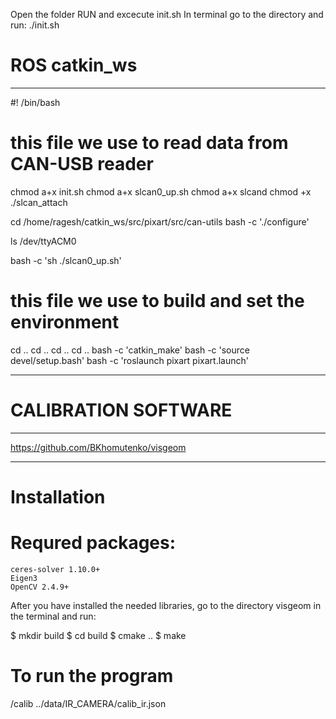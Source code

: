 Open the folder RUN and excecute init.sh 
In terminal go to the directory and run: ./init.sh
	
# ROS catkin_ws
______________________________________

#! /bin/bash
# this file we use to read data from CAN-USB reader
chmod a+x init.sh 
chmod a+x slcan0_up.sh 
chmod a+x slcand 
chmod +x ./slcan_attach

cd /home/ragesh/catkin_ws/src/pixart/src/can-utils
bash -c './configure'

ls /dev/ttyACM0

bash -c 'sh ./slcan0_up.sh'

# this file we use to build and set the environment
cd ..
cd ..
cd ..
cd ..
bash -c 'catkin_make'
bash -c 'source devel/setup.bash'
bash -c 'roslaunch pixart pixart.launch'
______________________________________

# CALIBRATION SOFTWARE
______________________________________

https://github.com/BKhomutenko/visgeom
______________________________________

# Installation


# Requred packages:

    ceres-solver 1.10.0+
    Eigen3
    OpenCV 2.4.9+

After you have installed the needed libraries, go to the directory visgeom in the terminal and run:

$ mkdir build
$ cd build
$ cmake ..
$ make 

# To run the program
/calib ../data/IR_CAMERA/calib_ir.json 






